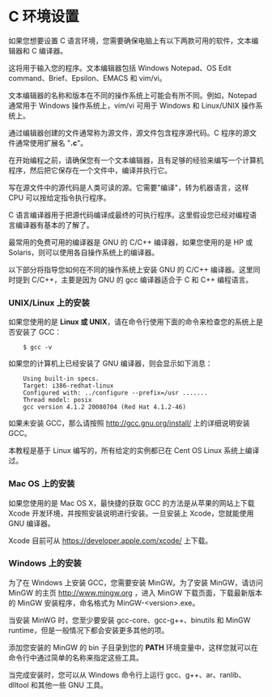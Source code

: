 # C 环境设置

如果您想要设置 C 语言环境，您需要确保电脑上有以下两款可用的软件，文本编辑器和 C 编译器。

这将用于输入您的程序。文本编辑器包括 Windows Notepad、OS Edit command、Brief、Epsilon、EMACS 和 vim/vi。

文本编辑器的名称和版本在不同的操作系统上可能会有所不同。例如，Notepad 通常用于 Windows 操作系统上，vim/vi 可用于 Windows 和 Linux/UNIX 操作系统上。

通过编辑器创建的文件通常称为源文件，源文件包含程序源代码。C 程序的源文件通常使用扩展名 "**.c**"。

在开始编程之前，请确保您有一个文本编辑器，且有足够的经验来编写一个计算机程序，然后把它保存在一个文件中，编译并执行它。

写在源文件中的源代码是人类可读的源。它需要"编译"，转为机器语言，这样 CPU 可以按给定指令执行程序。

C 语言编译器用于把源代码编译成最终的可执行程序。这里假设您已经对编程语言编译器有基本的了解了。

最常用的免费可用的编译器是 GNU 的 C/C++ 编译器，如果您使用的是 HP 或 Solaris，则可以使用各自操作系统上的编译器。

以下部分将指导您如何在不同的操作系统上安装 GNU 的 C/C++ 编译器。这里同时提到 C/C++，主要是因为 GNU 的 gcc 编译器适合于 C 和 C++ 编程语言。

### UNIX/Linux 上的安装

如果您使用的是 **Linux 或 UNIX**，请在命令行使用下面的命令来检查您的系统上是否安装了 GCC：

```
    $ gcc -v
```

如果您的计算机上已经安装了 GNU 编译器，则会显示如下消息：

```
    Using built-in specs.
    Target: i386-redhat-linux
    Configured with: ../configure --prefix=/usr .......
    Thread model: posix
    gcc version 4.1.2 20080704 (Red Hat 4.1.2-46)
```

如果未安装 GCC，那么请按照 http://gcc.gnu.org/install/ 上的详细说明安装 GCC。

本教程是基于 Linux 编写的，所有给定的实例都已在 Cent OS Linux 系统上编译过。

### Mac OS 上的安装

如果您使用的是 Mac OS X，最快捷的获取 GCC 的方法是从苹果的网站上下载 Xcode 开发环境，并按照安装说明进行安装。一旦安装上 Xcode，您就能使用 GNU 编译器。

Xcode 目前可从 https://developer.apple.com/xcode/ 上下载。

### Windows 上的安装

为了在 Windows 上安装 GCC，您需要安装 MinGW。为了安装 MinGW，请访问 MinGW 的主页 http://www.mingw.org ，进入 MinGW 下载页面，下载最新版本的 MinGW 安装程序，命名格式为 MinGW-&lt;version&gt;.exe。

当安装 MinWG 时，您至少要安装 gcc-core、gcc-g++、binutils 和 MinGW runtime，但是一般情况下都会安装更多其他的项。

添加您安装的 MinGW 的 bin 子目录到您的 **PATH** 环境变量中，这样您就可以在命令行中通过简单的名称来指定这些工具。

当完成安装时，您可以从 Windows 命令行上运行 gcc、g++、ar、ranlib、dlltool 和其他一些 GNU 工具。
